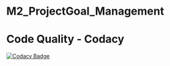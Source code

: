 # M2_ProjectGoal_Management

# Code Quality - Codacy

[![Codacy Badge](https://app.codacy.com/project/badge/Grade/1d4c563a1542437cb5d50144b641c615)](https://www.codacy.com/gh/SathishKumarM555/M2_ProjectGoal_Management/dashboard?utm_source=github.com&amp;utm_medium=referral&amp;utm_content=SathishKumarM555/M2_ProjectGoal_Management&amp;utm_campaign=Badge_Grade)